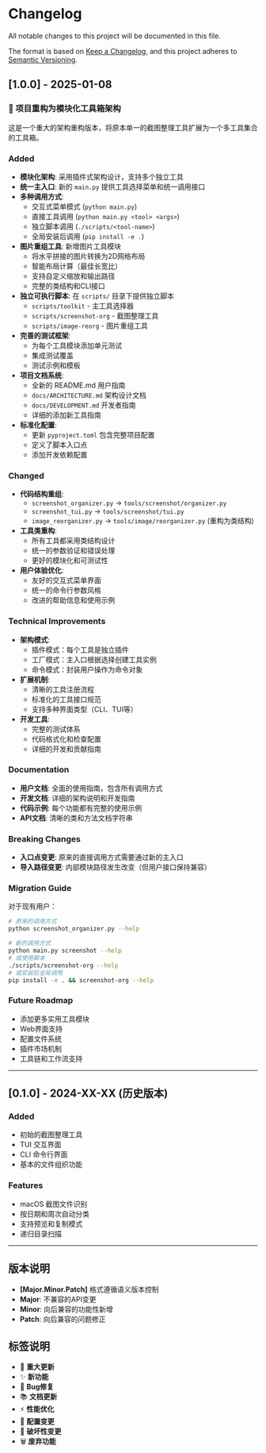 # Changelog

All notable changes to this project will be documented in this file.

The format is based on [Keep a Changelog](https://keepachangelog.com/en/1.0.0/),
and this project adheres to [Semantic Versioning](https://semver.org/spec/v2.0.0.html).

## [1.0.0] - 2025-01-08

### 🎉 项目重构为模块化工具箱架构

这是一个重大的架构重构版本，将原本单一的截图整理工具扩展为一个多工具集合的工具箱。

### Added
- **模块化架构**: 采用插件式架构设计，支持多个独立工具
- **统一主入口**: 新的 `main.py` 提供工具选择菜单和统一调用接口
- **多种调用方式**: 
  - 交互式菜单模式 (`python main.py`)
  - 直接工具调用 (`python main.py <tool> <args>`)
  - 独立脚本调用 (`./scripts/<tool-name>`)
  - 全局安装后调用 (`pip install -e .`)
- **图片重组工具**: 新增图片工具模块
  - 将水平拼接的图片转换为2D网格布局
  - 智能布局计算（最佳长宽比）
  - 支持自定义缩放和输出路径
  - 完整的类结构和CLI接口
- **独立可执行脚本**: 在 `scripts/` 目录下提供独立脚本
  - `scripts/toolkit` - 主工具选择器
  - `scripts/screenshot-org` - 截图整理工具
  - `scripts/image-reorg` - 图片重组工具
- **完善的测试框架**: 
  - 为每个工具模块添加单元测试
  - 集成测试覆盖
  - 测试示例和模板
- **项目文档系统**:
  - 全新的 README.md 用户指南
  - `docs/ARCHITECTURE.md` 架构设计文档
  - `docs/DEVELOPMENT.md` 开发者指南
  - 详细的添加新工具指南
- **标准化配置**: 
  - 更新 `pyproject.toml` 包含完整项目配置
  - 定义了脚本入口点
  - 添加开发依赖配置

### Changed
- **代码结构重组**:
  - `screenshot_organizer.py` → `tools/screenshot/organizer.py`
  - `screenshot_tui.py` → `tools/screenshot/tui.py`
  - `image_reorganizer.py` → `tools/image/reorganizer.py` (重构为类结构)
- **工具类重构**: 
  - 所有工具都采用类结构设计
  - 统一的参数验证和错误处理
  - 更好的模块化和可测试性
- **用户体验优化**:
  - 友好的交互式菜单界面
  - 统一的命令行参数风格
  - 改进的帮助信息和使用示例

### Technical Improvements
- **架构模式**:
  - 插件模式：每个工具是独立插件
  - 工厂模式：主入口根据选择创建工具实例
  - 命令模式：封装用户操作为命令对象
- **扩展机制**:
  - 清晰的工具注册流程
  - 标准化的工具接口规范
  - 支持多种界面类型（CLI、TUI等）
- **开发工具**:
  - 完整的测试体系
  - 代码格式化和检查配置
  - 详细的开发和贡献指南

### Documentation
- **用户文档**: 全面的使用指南，包含所有调用方式
- **开发文档**: 详细的架构说明和开发指南
- **代码示例**: 每个功能都有完整的使用示例
- **API文档**: 清晰的类和方法文档字符串

### Breaking Changes
- **入口点变更**: 原来的直接调用方式需要通过新的主入口
- **导入路径变更**: 内部模块路径发生改变（但用户接口保持兼容）

### Migration Guide
对于现有用户：

```bash
# 原来的调用方式
python screenshot_organizer.py --help

# 新的调用方式
python main.py screenshot --help
# 或使用脚本
./scripts/screenshot-org --help
# 或安装后全局调用
pip install -e . && screenshot-org --help
```

### Future Roadmap
- 添加更多实用工具模块
- Web界面支持
- 配置文件系统
- 插件市场机制
- 工具链和工作流支持

---

## [0.1.0] - 2024-XX-XX (历史版本)

### Added
- 初始的截图整理工具
- TUI 交互界面
- CLI 命令行界面
- 基本的文件组织功能

### Features
- macOS 截图文件识别
- 按日期和周次自动分类
- 支持预览和复制模式
- 递归目录扫描

---

## 版本说明

- **[Major.Minor.Patch]** 格式遵循语义版本控制
- **Major**: 不兼容的API变更
- **Minor**: 向后兼容的功能性新增
- **Patch**: 向后兼容的问题修正

## 标签说明

- 🎉 **重大更新**
- ✨ **新功能**
- 🐛 **Bug修复**
- 📚 **文档更新**
- ⚡ **性能优化**
- 🔧 **配置变更**
- 🚨 **破坏性变更**
- 🗑️ **废弃功能**